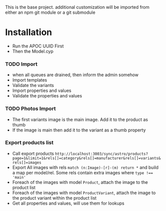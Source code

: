This is the base project.
additional customization will be imported from either an npm git module or a 
git submodule
# Installation
* Run the APOC UUID First
* Then the Model.cyp

### TODO Import
* when all queues are drained, then inform the admin somehow
* Import templates
* Validate the variants
* Import properties and values
* Validate the properties and values

### TODO Photos Import
* The first variants image is the main image. Add it to the product as thumb
* If the image is main then add it to the variant as a thumb property


### Export products list
* Call export products `http://localhost:3003/sync/astro/products?page=1&limit=1&rels[]=category&rels[]=manufacturer&rels[]=variants&rels[]=images`
* Export All images with rels `match (n:Image)-[r]-(m) return *` and build a map per model/rel. Some rels contain extra images where `type !== 'main'`
* Foreach of the images with model `Product`, attach the image to the product list
* Foreach of the images with model `ProductVariant`, attach the image to the product variant within the product list
* Get all properties and values, will use them for lookups 
